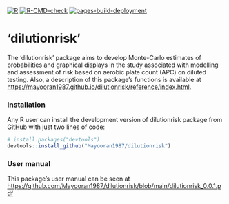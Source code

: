 [![R](https://github.com/Mayooran1987/dilutionrisk/actions/workflows/r.yml/badge.svg)](https://github.com/Mayooran1987/dilutionrisk/actions/workflows/r.yml)
[![R-CMD-check](https://github.com/Mayooran1987/dilutionrisk/actions/workflows/rcmd.yml/badge.svg)](https://github.com/Mayooran1987/dilutionrisk/actions/workflows/rcmd.yml) [![pages-build-deployment](https://github.com/Mayooran1987/dilutionrisk/actions/workflows/pages/pages-build-deployment/badge.svg)](https://github.com/Mayooran1987/dilutionrisk/actions/workflows/pages/pages-build-deployment)<!-- <style> --> 

<!-- body {text-align: justify} -->

<!-- </style> -->

# ‘dilutionrisk’

The ‘dilutionrisk’ package aims to develop Monte-Carlo estimates of probabilities and graphical displays in the study associated with modelling and assessment of risk based on aerobic plate count (APC) on diluted testing. Also, a description of this package’s functions is available at <https://mayooran1987.github.io/dilutionrisk/reference/index.html>.

<!--The 'dilutionrisk' package aims to develop for getting probability estimations and graphical displays in the study associated with modelling and assessment of risk based on aerobic plate count (APC) on diluted testing. Also, a description of this package's functions is available at <https://mayooran1987.github.io/dilutionrisk/reference/index.html>. -->

<!-- (Note that the web page contains an older version of the package. The most recent version of the page, which is associated with the current version of the package, will be updated soon). -->

### Installation

Any R user can install the development version of dilutionrisk package from [GitHub](https://github.com/) with just two lines of code:

``` r
# install.packages("devtools")
devtools::install_github("Mayooran1987/dilutionrisk")
```

### User manual

This package’s user manual can be seen at <https://github.com/Mayooran1987/dilutionrisk/blob/main/dilutionrisk_0.0.1.pdf>

<!-- ### An analytical sample preparation process for microorganisms  -->

<!-- <center> -->

<!-- ![](C:/Users/mthevara/OneDrive - Massey University/Desktop/mixingsimulation/New folder/analytical_sample.png){width=80%} -->

<!-- </center> -->

<!-- The homogenisation occurs stage-by-stage in the powder-mixing process, which is illustrated in the following Figure. -->

<!-- ```{r, fig.cap="\\label{Figure 1} Explanation of the analytical sample preparation process for microorganisms testing"} -->

<!-- knitr::include_graphics("analytical_sample.pdf") -->

<!-- ``` -->
